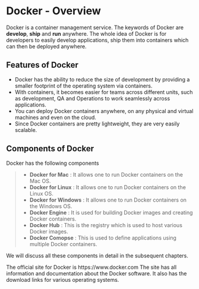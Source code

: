 # Docker - Overview
Docker is a container management service. The keywords of Docker are <b>develop</b>, <b>ship</b> and <b>run</b> anywhere. The whole idea of Docker is for developers to easily develop applications, ship them into containers which can then be deployed anywhere.

## Features of Docker
- Docker has the ability to reduce the size of development by providing a smaller footprint of the operating system via containers.
- With containers, it becomes easier for teams across different units, such as development, QA and Operations to work seamlessly across applications.
- You can deploy Docker containers anywhere, on any physical and virtual machines and even on the cloud.
- Since Docker containers are pretty lightweight, they are very easily scalable.
    
## Components of Docker
Docker has the following components
> - <b>Docker for Mac</b> : It allows one to run Docker containers on the Mac OS.
> - <b>Docker for Linux</b> : It allows one to run Docker containers on the Linux OS.
> - <b>Docker for Windows</b> : It allows one to run Docker containers on the Windows OS.
> - <b>Docker Engine</b> : It is used for building Docker images and creating Docker containers.
> - <b>Docker Hub</b> : This is the registry which is used to host various Docker images.
> - <b>Docker Comopse</b> : This is used to define applications using multiple Docker containers.
<p>
We will discuss all these components in detail in the subsequent chapters.
</p>
<p>
The official site for Docker is https://www.docker.com The site has all information and documentation about the Docker software. It also has the download links for various operating systems.
</p>

